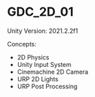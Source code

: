 # GDC_2D_01

Unity Version: 2021.2.2f1

Concepts:

- 2D Physics
- Unity Input System
- Cinemachine 2D Camera
- URP 2D Lights
- URP Post Processing
